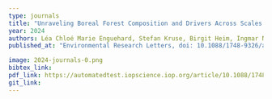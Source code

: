 ```yaml
---
type: journals
title: "Unraveling Boreal Forest Composition and Drivers Across Scales in Eastern Siberia"
year: 2024
authors: Léa Chloé Marie Enguehard, Stefan Kruse, Birgit Heim, Ingmar Nitze, Nicola Falco, Begüm Demir, Ulrike Herzschuh
published_at: "Environmental Research Letters, doi: 10.1088/1748-9326/ad5742, 2024"

image: 2024-journals-0.png
bibtex_link:
pdf_link: https://automatedtest.iopscience.iop.org/article/10.1088/1748-9326/ad5742
git_link: 
---
```

